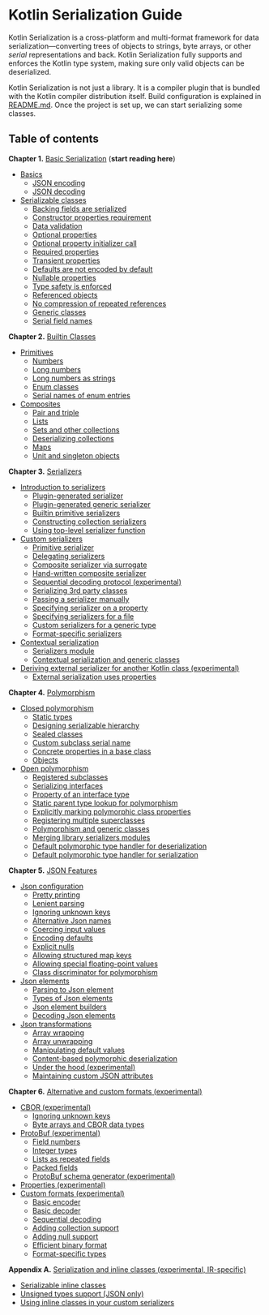 # Kotlin Serialization Guide

Kotlin Serialization is a cross-platform and multi-format framework for data serialization&mdash;converting 
trees of objects to strings, byte arrays, or other _serial_ representations and back.
Kotlin Serialization fully supports and enforces the Kotlin type system, making sure only valid 
objects can be deserialized. 
 
Kotlin Serialization is not just a library. It is a compiler plugin that is bundled with the Kotlin
compiler distribution itself. Build configuration is explained in [README.md](../README.md#setup). 
Once the project is set up, we can start serializing some classes.  

## Table of contents

**Chapter 1.** [Basic Serialization](basic-serialization.md) (**start reading here**)
<!--- TOC_REF basic-serialization.md -->
* <a name='basics'></a>[Basics](basic-serialization.md#basics)
  * <a name='json-encoding'></a>[JSON encoding](basic-serialization.md#json-encoding)
  * <a name='json-decoding'></a>[JSON decoding](basic-serialization.md#json-decoding)
* <a name='serializable-classes'></a>[Serializable classes](basic-serialization.md#serializable-classes)
  * <a name='backing-fields-are-serialized'></a>[Backing fields are serialized](basic-serialization.md#backing-fields-are-serialized)
  * <a name='constructor-properties-requirement'></a>[Constructor properties requirement](basic-serialization.md#constructor-properties-requirement)
  * <a name='data-validation'></a>[Data validation](basic-serialization.md#data-validation)
  * <a name='optional-properties'></a>[Optional properties](basic-serialization.md#optional-properties)
  * <a name='optional-property-initializer-call'></a>[Optional property initializer call](basic-serialization.md#optional-property-initializer-call)
  * <a name='required-properties'></a>[Required properties](basic-serialization.md#required-properties)
  * <a name='transient-properties'></a>[Transient properties](basic-serialization.md#transient-properties)
  * <a name='defaults-are-not-encoded-by-default'></a>[Defaults are not encoded by default](basic-serialization.md#defaults-are-not-encoded-by-default)
  * <a name='nullable-properties'></a>[Nullable properties](basic-serialization.md#nullable-properties)
  * <a name='type-safety-is-enforced'></a>[Type safety is enforced](basic-serialization.md#type-safety-is-enforced)
  * <a name='referenced-objects'></a>[Referenced objects](basic-serialization.md#referenced-objects)
  * <a name='no-compression-of-repeated-references'></a>[No compression of repeated references](basic-serialization.md#no-compression-of-repeated-references)
  * <a name='generic-classes'></a>[Generic classes](basic-serialization.md#generic-classes)
  * <a name='serial-field-names'></a>[Serial field names](basic-serialization.md#serial-field-names)
<!--- END -->

**Chapter 2.** [Builtin Classes](builtin-classes.md)

<!--- TOC_REF builtin-classes.md -->
* <a name='primitives'></a>[Primitives](builtin-classes.md#primitives)
  * <a name='numbers'></a>[Numbers](builtin-classes.md#numbers)
  * <a name='long-numbers'></a>[Long numbers](builtin-classes.md#long-numbers)
  * <a name='long-numbers-as-strings'></a>[Long numbers as strings](builtin-classes.md#long-numbers-as-strings)
  * <a name='enum-classes'></a>[Enum classes](builtin-classes.md#enum-classes)
  * <a name='serial-names-of-enum-entries'></a>[Serial names of enum entries](builtin-classes.md#serial-names-of-enum-entries)
* <a name='composites'></a>[Composites](builtin-classes.md#composites)
  * <a name='pair-and-triple'></a>[Pair and triple](builtin-classes.md#pair-and-triple)
  * <a name='lists'></a>[Lists](builtin-classes.md#lists)
  * <a name='sets-and-other-collections'></a>[Sets and other collections](builtin-classes.md#sets-and-other-collections)
  * <a name='deserializing-collections'></a>[Deserializing collections](builtin-classes.md#deserializing-collections)
  * <a name='maps'></a>[Maps](builtin-classes.md#maps)
  * <a name='unit-and-singleton-objects'></a>[Unit and singleton objects](builtin-classes.md#unit-and-singleton-objects)
<!--- END -->

**Chapter 3.** [Serializers](serializers.md)

<!--- TOC_REF serializers.md -->
* <a name='introduction-to-serializers'></a>[Introduction to serializers](serializers.md#introduction-to-serializers)
  * <a name='plugin-generated-serializer'></a>[Plugin-generated serializer](serializers.md#plugin-generated-serializer)
  * <a name='plugin-generated-generic-serializer'></a>[Plugin-generated generic serializer](serializers.md#plugin-generated-generic-serializer)
  * <a name='builtin-primitive-serializers'></a>[Builtin primitive serializers](serializers.md#builtin-primitive-serializers)
  * <a name='constructing-collection-serializers'></a>[Constructing collection serializers](serializers.md#constructing-collection-serializers)
  * <a name='using-top-level-serializer-function'></a>[Using top-level serializer function](serializers.md#using-top-level-serializer-function)
* <a name='custom-serializers'></a>[Custom serializers](serializers.md#custom-serializers)
  * <a name='primitive-serializer'></a>[Primitive serializer](serializers.md#primitive-serializer)
  * <a name='delegating-serializers'></a>[Delegating serializers](serializers.md#delegating-serializers)
  * <a name='composite-serializer-via-surrogate'></a>[Composite serializer via surrogate](serializers.md#composite-serializer-via-surrogate)
  * <a name='hand-written-composite-serializer'></a>[Hand-written composite serializer](serializers.md#hand-written-composite-serializer)
  * <a name='sequential-decoding-protocol-experimental'></a>[Sequential decoding protocol (experimental)](serializers.md#sequential-decoding-protocol-experimental)
  * <a name='serializing-3rd-party-classes'></a>[Serializing 3rd party classes](serializers.md#serializing-3rd-party-classes)
  * <a name='passing-a-serializer-manually'></a>[Passing a serializer manually](serializers.md#passing-a-serializer-manually)
  * <a name='specifying-serializer-on-a-property'></a>[Specifying serializer on a property](serializers.md#specifying-serializer-on-a-property)
  * <a name='specifying-serializers-for-a-file'></a>[Specifying serializers for a file](serializers.md#specifying-serializers-for-a-file)
  * <a name='custom-serializers-for-a-generic-type'></a>[Custom serializers for a generic type](serializers.md#custom-serializers-for-a-generic-type)
  * <a name='format-specific-serializers'></a>[Format-specific serializers](serializers.md#format-specific-serializers)
* <a name='contextual-serialization'></a>[Contextual serialization](serializers.md#contextual-serialization)
  * <a name='serializers-module'></a>[Serializers module](serializers.md#serializers-module)
  * <a name='contextual-serialization-and-generic-classes'></a>[Contextual serialization and generic classes](serializers.md#contextual-serialization-and-generic-classes)
* <a name='deriving-external-serializer-for-another-kotlin-class-experimental'></a>[Deriving external serializer for another Kotlin class (experimental)](serializers.md#deriving-external-serializer-for-another-kotlin-class-experimental)
  * <a name='external-serialization-uses-properties'></a>[External serialization uses properties](serializers.md#external-serialization-uses-properties)
<!--- END -->

**Chapter 4.** [Polymorphism](polymorphism.md)

<!--- TOC_REF polymorphism.md -->
* <a name='closed-polymorphism'></a>[Closed polymorphism](polymorphism.md#closed-polymorphism)
  * <a name='static-types'></a>[Static types](polymorphism.md#static-types)
  * <a name='designing-serializable-hierarchy'></a>[Designing serializable hierarchy](polymorphism.md#designing-serializable-hierarchy)
  * <a name='sealed-classes'></a>[Sealed classes](polymorphism.md#sealed-classes)
  * <a name='custom-subclass-serial-name'></a>[Custom subclass serial name](polymorphism.md#custom-subclass-serial-name)
  * <a name='concrete-properties-in-a-base-class'></a>[Concrete properties in a base class](polymorphism.md#concrete-properties-in-a-base-class)
  * <a name='objects'></a>[Objects](polymorphism.md#objects)
* <a name='open-polymorphism'></a>[Open polymorphism](polymorphism.md#open-polymorphism)
  * <a name='registered-subclasses'></a>[Registered subclasses](polymorphism.md#registered-subclasses)
  * <a name='serializing-interfaces'></a>[Serializing interfaces](polymorphism.md#serializing-interfaces)
  * <a name='property-of-an-interface-type'></a>[Property of an interface type](polymorphism.md#property-of-an-interface-type)
  * <a name='static-parent-type-lookup-for-polymorphism'></a>[Static parent type lookup for polymorphism](polymorphism.md#static-parent-type-lookup-for-polymorphism)
  * <a name='explicitly-marking-polymorphic-class-properties'></a>[Explicitly marking polymorphic class properties](polymorphism.md#explicitly-marking-polymorphic-class-properties)
  * <a name='registering-multiple-superclasses'></a>[Registering multiple superclasses](polymorphism.md#registering-multiple-superclasses)
  * <a name='polymorphism-and-generic-classes'></a>[Polymorphism and generic classes](polymorphism.md#polymorphism-and-generic-classes)
  * <a name='merging-library-serializers-modules'></a>[Merging library serializers modules](polymorphism.md#merging-library-serializers-modules)
  * <a name='default-polymorphic-type-handler-for-deserialization'></a>[Default polymorphic type handler for deserialization](polymorphism.md#default-polymorphic-type-handler-for-deserialization)
  * <a name='default-polymorphic-type-handler-for-serialization'></a>[Default polymorphic type handler for serialization](polymorphism.md#default-polymorphic-type-handler-for-serialization)
<!--- END -->

**Chapter 5.** [JSON Features](json.md)

<!--- TOC_REF json.md -->
* <a name='json-configuration'></a>[Json configuration](json.md#json-configuration)
  * <a name='pretty-printing'></a>[Pretty printing](json.md#pretty-printing)
  * <a name='lenient-parsing'></a>[Lenient parsing](json.md#lenient-parsing)
  * <a name='ignoring-unknown-keys'></a>[Ignoring unknown keys](json.md#ignoring-unknown-keys)
  * <a name='alternative-json-names'></a>[Alternative Json names](json.md#alternative-json-names)
  * <a name='coercing-input-values'></a>[Coercing input values](json.md#coercing-input-values)
  * <a name='encoding-defaults'></a>[Encoding defaults](json.md#encoding-defaults)
  * <a name='explicit-nulls'></a>[Explicit nulls](json.md#explicit-nulls)
  * <a name='allowing-structured-map-keys'></a>[Allowing structured map keys](json.md#allowing-structured-map-keys)
  * <a name='allowing-special-floating-point-values'></a>[Allowing special floating-point values](json.md#allowing-special-floating-point-values)
  * <a name='class-discriminator-for-polymorphism'></a>[Class discriminator for polymorphism](json.md#class-discriminator-for-polymorphism)
* <a name='json-elements'></a>[Json elements](json.md#json-elements)
  * <a name='parsing-to-json-element'></a>[Parsing to Json element](json.md#parsing-to-json-element)
  * <a name='types-of-json-elements'></a>[Types of Json elements](json.md#types-of-json-elements)
  * <a name='json-element-builders'></a>[Json element builders](json.md#json-element-builders)
  * <a name='decoding-json-elements'></a>[Decoding Json elements](json.md#decoding-json-elements)
* <a name='json-transformations'></a>[Json transformations](json.md#json-transformations)
  * <a name='array-wrapping'></a>[Array wrapping](json.md#array-wrapping)
  * <a name='array-unwrapping'></a>[Array unwrapping](json.md#array-unwrapping)
  * <a name='manipulating-default-values'></a>[Manipulating default values](json.md#manipulating-default-values)
  * <a name='content-based-polymorphic-deserialization'></a>[Content-based polymorphic deserialization](json.md#content-based-polymorphic-deserialization)
  * <a name='under-the-hood-experimental'></a>[Under the hood (experimental)](json.md#under-the-hood-experimental)
  * <a name='maintaining-custom-json-attributes'></a>[Maintaining custom JSON attributes](json.md#maintaining-custom-json-attributes)
<!--- END -->

**Chapter 6.** [Alternative and custom formats (experimental)](formats.md)

<!--- TOC_REF formats.md -->
* <a name='cbor-experimental'></a>[CBOR (experimental)](formats.md#cbor-experimental)
  * <a name='ignoring-unknown-keys'></a>[Ignoring unknown keys](formats.md#ignoring-unknown-keys)
  * <a name='byte-arrays-and-cbor-data-types'></a>[Byte arrays and CBOR data types](formats.md#byte-arrays-and-cbor-data-types)
* <a name='protobuf-experimental'></a>[ProtoBuf (experimental)](formats.md#protobuf-experimental)
  * <a name='field-numbers'></a>[Field numbers](formats.md#field-numbers)
  * <a name='integer-types'></a>[Integer types](formats.md#integer-types)
  * <a name='lists-as-repeated-fields'></a>[Lists as repeated fields](formats.md#lists-as-repeated-fields)
  * <a name='packed-fields'></a>[Packed fields](formats.md#packed-fields)
  * <a name='protobuf-schema-generator-experimental'></a>[ProtoBuf schema generator (experimental)](formats.md#protobuf-schema-generator-experimental)
* <a name='properties-experimental'></a>[Properties (experimental)](formats.md#properties-experimental)
* <a name='custom-formats-experimental'></a>[Custom formats (experimental)](formats.md#custom-formats-experimental)
  * <a name='basic-encoder'></a>[Basic encoder](formats.md#basic-encoder)
  * <a name='basic-decoder'></a>[Basic decoder](formats.md#basic-decoder)
  * <a name='sequential-decoding'></a>[Sequential decoding](formats.md#sequential-decoding)
  * <a name='adding-collection-support'></a>[Adding collection support](formats.md#adding-collection-support)
  * <a name='adding-null-support'></a>[Adding null support](formats.md#adding-null-support)
  * <a name='efficient-binary-format'></a>[Efficient binary format](formats.md#efficient-binary-format)
  * <a name='format-specific-types'></a>[Format-specific types](formats.md#format-specific-types)
<!--- END -->

**Appendix A.** [Serialization and inline classes (experimental, IR-specific)](inline-classes.md)

<!--- TOC_REF inline-classes.md -->
* <a name='serializable-inline-classes'></a>[Serializable inline classes](inline-classes.md#serializable-inline-classes)
* <a name='unsigned-types-support-json-only'></a>[Unsigned types support (JSON only)](inline-classes.md#unsigned-types-support-json-only)
* <a name='using-inline-classes-in-your-custom-serializers'></a>[Using inline classes in your custom serializers](inline-classes.md#using-inline-classes-in-your-custom-serializers)
<!--- END -->
